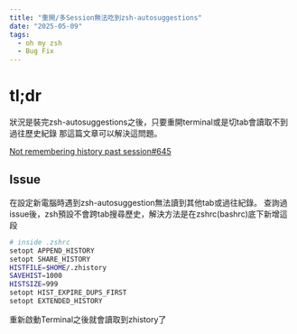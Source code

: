 ```yaml
---
title: "重開/多Session無法吃到zsh-autosuggestions"
date: "2025-05-09"
tags:
  - oh my zsh
  - Bug Fix 
---
```


# tl;dr

狀況是裝完zsh-autosuggestions之後，只要重開terminal或是切tab會讀取不到過往歷史紀錄
那這篇文章可以解決這問題。

[Not remembering history past session#645](https://github.com/zsh-users/zsh-autosuggestions/issues/645)

## Issue

在設定新電腦時遇到zsh-autosuggestion無法讀到其他tab或過往紀錄。
查詢過issue後，zsh預設不會跨tab搜尋歷史，解決方法是在zshrc(bashrc)底下新增這段

```bash
# inside .zshrc
setopt APPEND_HISTORY
setopt SHARE_HISTORY
HISTFILE=$HOME/.zhistory
SAVEHIST=1000
HISTSIZE=999
setopt HIST_EXPIRE_DUPS_FIRST
setopt EXTENDED_HISTORY
```

重新啟動Terminal之後就會讀取到zhistory了